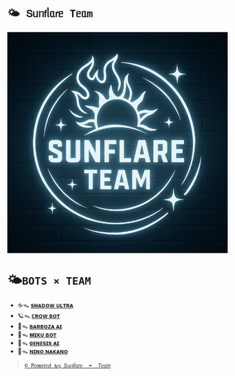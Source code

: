 # **`🌤️ 𝖲ᥙᥒ𝖿ᥣᥲ𝗋ᥱ Tᥱᥲm`**

![SUN](https://raw.githubusercontent.com/SunFlare-Team/SunFlare-Team/main/sunflare_team_compressed.png)


# 🌤️​ `BOTS × TEAM`

- ☕ᯓ [**sʜᴀᴅᴏᴡ ᴜʟᴛʀᴀ**]()
- 🪐ᯓ [**ᴄʀᴏᴡ ʙᴏᴛ**]()
- 🍫ᯓ [**ʙᴀʀʙᴏᴢᴀ ᴀɪ**](https://whatsapp.com/channel/0029Vaua0ZD3gvWjQaIpSy18)
- 🌸ᯓ [**ᴍɪᴋᴜ ʙᴏᴛ**]()
- 🍧ᯓ [**ɢᴇɴᴇsɪs ᴀɪ**]()
- 🚀ᯓ [**ɴɪɴᴏ ɴᴀᴋᴀɴᴏ**]()

> [`© 𝖯᥆𝗐ᥱ𝗋ᥱძ ᑲᥡ 𝖲ᥙᥒ𝖿ᥣᥲ𝗋ᥱ  ☂︎  𝖳ᥱᥲ𝗆`](https://whatsapp.com/channel/0029Vb4Dnh611ulGUbu7Xg1q)